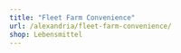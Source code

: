 ```yaml
---
title: "Fleet Farm Convenience"
url: /alexandria/fleet-farm-convenience/
shop: Lebensmittel
---
```

